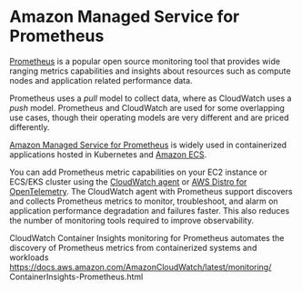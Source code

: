 # Amazon Managed Service for Prometheus

[Prometheus](https://prometheus.io/) is a popular open source monitoring tool that provides wide ranging metrics capabilities and insights about resources such as compute nodes and application related performance data. 

Prometheus uses a *pull* model to collect data, where as CloudWatch uses a *push* model. Prometheus and CloudWatch are used for some overlapping use cases, though their operating models are very different and are priced differently.

[Amazon Managed Service for Prometheus](https://aws.amazon.com/prometheus/) is widely used in containerized applications hosted in Kubernetes and [Amazon ECS](https://aws.amazon.com/ecs/).

You can add Prometheus metric capabilities on your EC2 instance or ECS/EKS cluster using the [CloudWatch agent](../../tools/cloudwatch_agent/) or [AWS Distro for OpenTelemetry](https://aws-otel.github.io/). The CloudWatch agent with Prometheus support discovers and collects Prometheus metrics to monitor, troubleshoot, and alarm on application performance degradation and failures faster. This also reduces the number of monitoring tools required to improve observability.

CloudWatch Container Insights monitoring for Prometheus automates the discovery of Prometheus metrics from containerized systems and workloads https://docs.aws.amazon.com/AmazonCloudWatch/latest/monitoring/ ContainerInsights-Prometheus.html